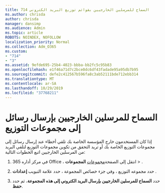 ```yaml
---
title: 714 السماح للمرسلين الخارجيين بقوائم توزيع البريد الكتروني
ms.author: chrisda
author: chrisda
manager: dansimp
ms.audience: Admin
ms.topic: article
ROBOTS: NOINDEX, NOFOLLOW
localization_priority: Normal
ms.collection: Adm_O365
ms.custom:
- "714"
- "3"
ms.assetid: 9efde695-25b4-4023-bbba-bb2fc5c95b83
ms.openlocfilehash: e1f46a71d7c2bce0dc6df43fadade95a95db7b95
ms.sourcegitcommit: defe2c412567b596fa8c3ab52111bde712ebb314
ms.translationtype: MT
ms.contentlocale: ar-SA
ms.lasthandoff: 10/29/2019
ms.locfileid: "37768211"
---
```

# <a name="allow-external-senders-to-send-messages-to-distribution-groups"></a>السماح للمرسلين الخارجيين بإرسال رسائل إلى مجموعات التوزيع

إذا كان المستخدمون خارج المؤسسة الخاصة بك تلقي أخطاء عند إرسال رسائل إلى مجموعات التوزيع الخاصة بك أو تريد التحقق من تكوين مجموعات التوزيع لتلقي البريد من المرسلين الخارجيين اتبع الخطوات التالية:

1. في مركز أداره 365 Office ، انتقل إلى الصفحة[مجموعات](https://portal.office.com/adminportal/home#/groups) **المجموعات** > .  

2. حدد مجموعه التوزيع ، وفي جزء خصائص المجموعة ، حدد علامة التبويب **إعدادات** .

3. حدد **السماح للمرسلين الخارجيين بإرسال البريد الكتروني إلى هذه المجموعة**، ثم حدد **حفظ**.
